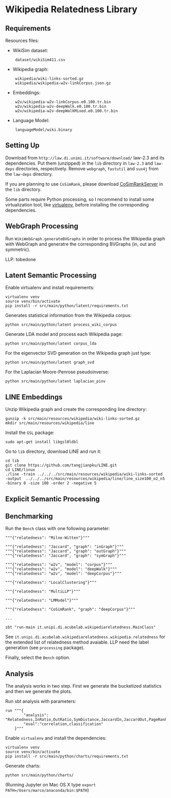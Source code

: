 Wikipedia Relatedness Library
=============================

Requirements
------------

Resources files:

 * WikiSim dataset:

        dataset/wikiSim411.csv

 * Wikipedia graph:

        wikipedia/wiki-links-sorted.gz
        wikipedia/wikipedia-w2v-linkCorpus.json.gz

 * Embeddings:

        w2v/wikipedia-w2v-linkCorpus.e0.100.tr.bin
        w2v/wikipedia-w2v-deepWalk.e0.100.tr.bin
        w2v/wikipedia-w2v-deepWalkMixed.e0.100.tr.bin

 * Language Model:

        languageModel/wiki.binary


Setting Up
----------

Download from `http://law.di.unimi.it/software/download/` law-2.3 and its dependencies. Put them (unzipped) in the `lib` directory in `law-2.3` and `law-deps` directories, respectively.
Remove `webgraph`, `fastutil` and `sux4j` from  the `law-deps` directory.

If you are planning to use `CoSimRank`, please download [CoSimRankServer](https://github.com/mponza/CoSimRankServer) in the `lib` directory.
   
Some parts require Python processing, so I recommend to install some virtualization tool, like [virtualenv](http://docs.python-guide.org/en/latest/dev/virtualenvs/), before installing the corresponding dependencies.


   
WebGraph Processing
-------------------

Run `WikiWebGraph.generateBVGraphs` in order to process the Wikipedia graph with WebGraph and generatre the corresponding BVGraphs (in, out and symmetric).

LLP: tobedone



Latent Semantic Processing
--------------------------

Enable virtualenv and install requirements:
    
    virtualenv venv
    source venv/bin/activate
    pip install -r src/main/python/latent/requirements.txt

Generates statistical information from the Wikipedia corpus:
    
    python src/main/python/latent process_wiki_corpus
    
Generate LDA model and process each Wikipedia page:

    python src/main/python/latent corpus_lda


For the eigenvector SVD generation on the Wikipedia graph just type:
    
    python src/main/python/latent graph_svd
    
For the Laplacian Moore-Penrose pseudoinverse:

    python src/main/python/latent laplacian_pinv
    
    

LINE Embeddings
---------------
    
Unzip Wikipedia graph and create the corresponding line directory:

    gunzip -k src/main/resources/wikipedia/wiki-links-sorted.gz
    mkdir src/main/resources/wikipedia/line

Install the `GSL` package:

    sudo apt-get install libgsl0ldbl

Go to `lib` directory, download LINE and run it: 
    
    cd lib
    git clone https://github.com/tangjianpku/LINE.git
    cd LINE/linux
    ./line -train ../../../src/main/resources/wikipedia/wiki-links-sorted -output  ../../../src/main/resources/wikipedia/line/line_size100_o2_n5 -binary 0 -size 100 -order 2 -negative 5
    
    



Explicit Semantic Processing
----------------------------

    

    
Benchmarking
------------
  
Run the `Bench` class with one following parameter:
  
    """{"relatedness": "Milne-Witten"}"""
    
    """{"relatedness": "Jaccard", "graph": "inGraph"}"""
    """{"relatedness": "Jaccard", "graph": "outGraph"}"""
    """{"relatedness": "Jaccard", "graph": "symGraph"}"""
    
    """{"relatedness": "w2v", "model": "corpus"}"""
    """{"relatedness": "w2v", "model": "deepWalk"}"""
    """{"relatedness": "w2v", "model": "deepCorpus"}"""

    """{"relatedness": "LocalClustering"}"""
    
    """{"relatedness": "MultiLLP"}"""
    
    """{"relatedness": "LMModel"}"""
    
    """{"relatedness": "CoSimRank", "graph": "deepCorpus"}"""
    
    ...
    
    sbt "run-main it.unipi.di.acubelab.wikipediarelatedness.MainClass"

See `it.unipi.di.acubelab.wikipediarelatedness.wikipedia.relatedness` for the extended list of relatedness method avaiable.
LLP need the label generation (see `processing` package).


Finally, select the `Bench` option.


Analysis
--------

The analysis works in two step. First we generate the bucketized statistics and then we generate the plots.

Run sbt analysis with parameters:

    run """{
            "analysis": "Relatedness,InRatio,OutRatio,SymDistance,JaccardIn,JaccardOut,PageRank",
            "eval":"correlation,classification"
        }"""
    
Enable `virtualenv` and install the dependencies:

    virtualenv venv
    source venv/bin/activate
    pip install -r src/main/python/charts/requirements.txt

Generate charts:
    
    python src/main/python/charts/
    

(Running Jupyter on Mac OS X type `export PATH=/Users/marco/anaconda/bin:$PATH`)